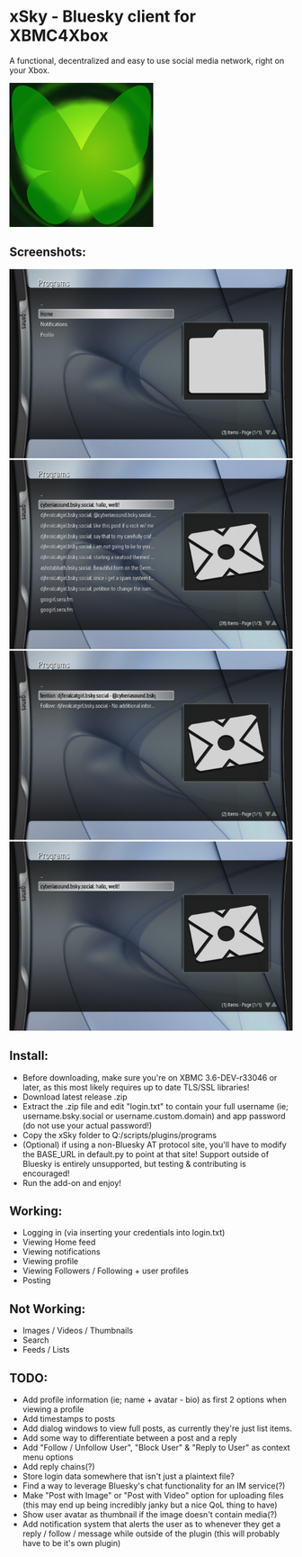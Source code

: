 # xSky - Bluesky client for XBMC4Xbox

A functional, decentralized and easy to use social media network, right on your Xbox.

![icon](icon.png)

## Screenshots:
![1](screenshots/1.png)
![2](screenshots/2.png)
![3](screenshots/3.png)
![4](screenshots/4.png)


## Install:
- Before downloading, make sure you're on XBMC 3.6-DEV-r33046 or later, as this most likely requires up to date TLS/SSL libraries!
- Download latest release .zip
- Extract the .zip file and edit "login.txt" to contain your full username (ie; username.bsky.social or username.custom.domain) and app password (do not use your actual password!)
- Copy the xSky folder to Q:/scripts/plugins/programs
- (Optional) if using a non-Bluesky AT protocol site, you'll have to modify the BASE_URL in default.py to point at that site! Support outside of Bluesky is entirely unsupported, but testing & contributing is encouraged!
- Run the add-on and enjoy!

## Working:
- Logging in (via inserting your credentials into login.txt)
- Viewing Home feed
- Viewing notifications
- Viewing profile
- Viewing Followers / Following + user profiles
- Posting

## Not Working:
- Images / Videos / Thumbnails
- Search
- Feeds / Lists

## TODO:
- Add profile information (ie; name + avatar - bio) as first 2 options when viewing a profile
- Add timestamps to posts
- Add dialog windows to view full posts, as currently they're just list items.
- Add some way to differentiate between a post and a reply
- Add "Follow / Unfollow User", "Block User" & "Reply to User" as context menu options
- Add reply chains(?)
- Store login data somewhere that isn't just a plaintext file?
- Find a way to leverage Bluesky's chat functionality for an IM service(?)
- Make "Post with Image" or "Post with Video" option for uploading files (this may end up being incredibly janky but a nice QoL thing to have)
- Show user avatar as thumbnail if the image doesn't contain media(?)
- Add notification system that alerts the user as to whenever they get a reply / follow / message while outside of the plugin (this will probably have to be it's own plugin)
